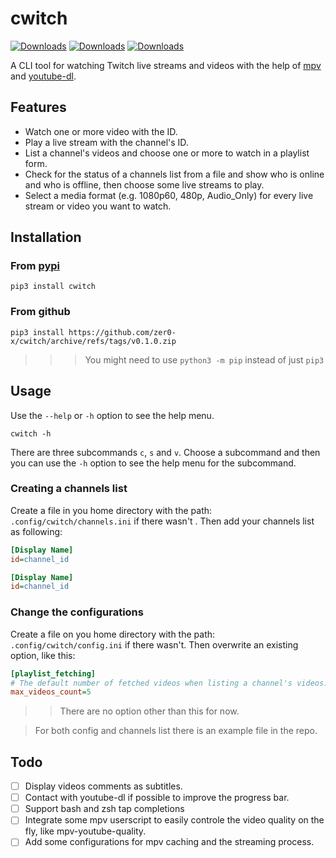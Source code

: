 # cwitch

[![Downloads](https://static.pepy.tech/personalized-badge/cwitch?period=total&units=international_system&left_color=grey&right_color=brightgreen&left_text=Downloads)](https://pepy.tech/project/cwitch)
[![Downloads](https://static.pepy.tech/personalized-badge/cwitch?period=month&units=international_system&left_color=grey&right_color=brightgreen&left_text=Downloads/month)](https://pepy.tech/project/cwitch)
[![Downloads](https://static.pepy.tech/personalized-badge/cwitch?period=week&units=international_system&left_color=grey&right_color=brightgreen&left_text=Downloads/week)](https://pepy.tech/project/cwitch)

A CLI tool for watching Twitch live streams and videos with the help of [mpv](https://mpv.io/) and [youtube-dl](https://youtube-dl.org/).

## Features

-   Watch one or more video with the ID.
-   Play a live stream with the channel's ID.
-   List a channel's videos and choose one or more to watch in a playlist form.
-   Check for the status of a channels list from a file and show who is online and who is offline, then choose some live streams to play.
-   Select a media format (e.g. 1080p60, 480p, Audio_Only) for every live stream or video you want to watch.

## Installation

### From [pypi](https://pypi.org/project/cwitch/)

```
pip3 install cwitch
```

### From github

```shell
pip3 install https://github.com/zer0-x/cwitch/archive/refs/tags/v0.1.0.zip
```

> > > You might need to use `python3 -m pip` instead of just `pip3`

## Usage

Use the `--help` or `-h` option to see the help menu.

```shell
cwitch -h
```

There are three subcommands `c`, `s` and `v`. Choose a subcommand and then you can use the `-h` option to see the help menu for the subcommand.

### Creating a channels list

Create a file in you home directory with the path: `.config/cwitch/channels.ini` if there wasn't . Then add your channels list as following:

```ini
[Display Name]
id=channel_id

[Display Name]
id=channel_id
```

### Change the configurations

Create a file on you home directory with the path: `.config/cwitch/config.ini` if there wasn't. Then overwrite an existing option, like this:

```ini
[playlist_fetching]
# The default number of fetched videos when listing a channel's videos.
max_videos_count=5
```

> > There are no option other than this for now.

> For both config and channels list there is an example file in the repo.

## Todo
- [ ] Display videos comments as subtitles.
- [ ] Contact with youtube-dl if possible to improve the progress bar.
- [ ] Support bash and zsh tap completions
- [ ] Integrate some mpv userscript to easily controle the video quality on the fly, like mpv-youtube-quality.
- [ ] Add some configurations for mpv caching and the streaming process.
